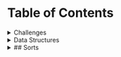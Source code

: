 # Table of Contents

<details>
<summary>Challenges</summary>

* [Array Reverse](https://github.com/JCode1986/data-structure-and-algorithms-dotnet/tree/master/challenges/ArrayReverse)
* [Array Shift](https://github.com/JCode1986/data-structure-and-algorithms-dotnet/tree/master/challenges/ArrayShift)
* [Array Binary Search](https://github.com/JCode1986/data-structure-and-algorithms-dotnet/tree/master/challenges/ArrayBinarySearch/BinarySearch)
* [Merge Linked Lists](https://github.com/JCode1986/data-structure-and-algorithms-dotnet/tree/master/challenges/LLMerge)

</details>

<details>
<summary>Data Structures</summary>

* [Linked List](https://github.com/JCode1986/data-structure-and-algorithms-dotnet/tree/master/data-structures/LinkList)

</details>

<details>
<summary>## Sorts</summary>

* [Insertion Sort]()
* [Bubble Sort]()
* [Quick Sort]()
* [Merge Sort]()
* [Selection Sort]()

</details>

